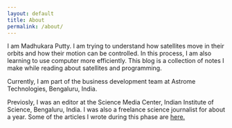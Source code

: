 ```yaml
---
layout: default 
title: About
permalink: /about/
---
```

I am Madhukara Putty. I am trying to understand how satellites move in their
orbits and how their motion can be controlled. In this process, I am also
learning to use computer more efficiently. This blog is a collection
of notes I make while reading about satellites and programming.

Currently, I am part of the business development team at Astrome Technologies,
Bengaluru, India.

Previosly, I was an editor at the Science Media Center, Indian Institute of
Science, Bengaluru, India. I was also a freelance science journalist
for about a year. Some of the articles I wrote during this phase are 
[here.](https://madhukaraputty.contently.com/)


